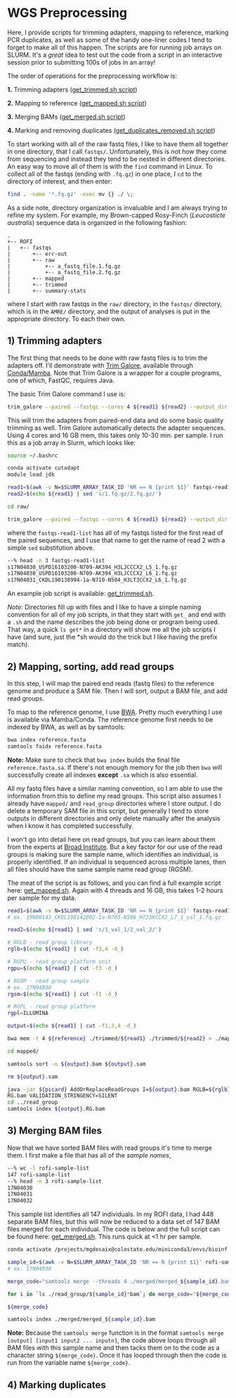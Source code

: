 # WGS Preprocessing

Here, I provide scripts for trimming adapters, mapping to reference, marking PCR duplicates, as well as some of the handy one-liner codes I tend to forget to make all of this happen. The scripts are for running job arrays on SLURM. It's a *great* idea to test out the code from a script in an interactive session prior to submitting 100s of jobs in an array!

The order of operations for the preprocessing workflow is:

**1.** Trimming adapters ([get_trimmed.sh script](./slurm-scripts/get_trimmed.sh))

**2.** Mapping to reference ([get_mapped.sh script](./slurm-scripts/get_mapped.sh))

**3.** Merging BAMs ([get_merged.sh script](./slurm-scripts/get_merged.sh))

**4.** Marking and removing duplicates ([get_duplicates_removed.sh script](./slurm-scripts/get_duplicates_removed.sh))

To start working with all of the raw fastq files, I like to have them all together in one directory, that I call `fastqs/`. Unfortunately, this is not how they come from sequencing and instead they tend to be nested in different directories. An easy way to move all of them is with the `find` command in Linux. To collect all of the fastqs (ending with `.fq.gz`) in one place, I `cd` to the directory of interest, and then enter:

```sh
find . -name '*.fq.gz' -exec mv {} ./ \;
```

As a side note, directory organization is invaluable and I am always trying to refine my system. For example, my Brown-capped Rosy-Finch (*Leucosticte australis*) sequence data is organized in the following fashion:

```
.
+-- ROFI
|   +-- fastqs
|       +-- err-out
|       +-- raw
|           +-- a_fastq_file.1.fq.gz
|           +-- a_fastq_file.2.fq.gz
|       +-- mapped
|       +-- trimmed
|       +-- summary-stats
```

where I start with raw fastqs in the `raw/` directory, in the `fastqs/` directory, which is in the `AMRE/` directory, and the output of analyses is put in the appropriate directory. To each their own.

## 1) Trimming adapters

The first thing that needs to be done with raw fastq files is to trim the adapters off. I'll demonstrate with [Trim Galore](https://www.bioinformatics.babraham.ac.uk/projects/trim_galore/), available through [Conda/Mamba](https://anaconda.org/bioconda/trim-galore). Note that Trim Galore is a wrapper for a couple programs, one of which, FastQC, requires Java.

The basic Trim Galore command I use is:

```sh
trim_galore --paired --fastqc --cores 4 ${read1} ${read2} --output_dir ../trimmed/
```

This will trim the adapters from paired-end data and do some basic quality trimming as well. Trim Galore automatically detects the adapter sequences. Using 4 cores and 16 GB mem, this takes only 10-30 min. per sample. I run this as a job array in Slurm, which looks like:

```sh
source ~/.bashrc

conda activate cutadapt
module load jdk

read1=$(awk -v N=$SLURM_ARRAY_TASK_ID 'NR == N {print $1}' fastqs-read1-list)
read2=$(echo ${read1} | sed 's/1.fq.gz/2.fq.gz/')

cd raw/

trim_galore --paired --fastqc --cores 4 ${read1} ${read2} --output_dir ../trimmed/
```

where the ```fastqs-read1-list``` has all of my fastqs listed for the first read of the paired sequences, and I use that name to get the name of read 2 with a simple `sed` substitution above.

```sh
--% head -n 3 fastqs-read1-list
s17N04030_USPD16103200-N709-AK394_H3LJCCCX2_L5_1.fq.gz
s17N04030_USPD16103200-N709-AK394_H3LJCCCX2_L6_1.fq.gz
s17N04031_CKDL190138994-1a-N710-N504_H3LT3CCX2_L6_1.fq.gz
```

An example job script is available: [get_trimmed.sh](./slurm-scripts/get_trimmed.sh).

*Note:* Directories fill up with files and I like to have a simple naming convention for all of my job scripts, in that they start with `get_` and end with a `.sh` and the name describes the job being done or program being used. That way, a quick `ls get*` in a directory will show me all the job scripts I have (and sure, just the *sh would do the trick but I like having the prefix match).

## 2) Mapping, sorting, add read groups

In this step, I will map the paired end reads (fastq files) to the reference genome and produce a SAM file. Then I will sort, output a BAM file, and add read groups.

To map to the reference genome, I use [BWA](http://bio-bwa.sourceforge.net/bwa.shtml). Pretty much everything I use is available via Mamba/Conda. The reference genome first needs to be indexed by BWA, as well as by samtools:

```sh
bwa index reference.fasta
samtools faidx reference.fasta
```

**Note:** Make sure to check that `bwa index` builds the final file `reference.fasta.sa`. If there's not enough memory for the job then `bwa` will successfully create all indexes **except** `.sa` which is also essential. 

All my fastq files have a similar naming convention, so I am able to use the information from this to define my read groups. This script also assumes I already have `mapped/` and `read_group` directories where I store output. I do delete a temporary SAM file in this script, but generally I tend to store outputs in different directories and only delete manually after the analysis when I know it has completed successfully.

I won't go into detail here on read groups, but you can learn about them from the experts at [Broad Institute](https://gatk.broadinstitute.org/hc/en-us/articles/360035890671-Read-groups). But a key factor for our use of the read groups is making sure the sample name, which identifies an individual, is properly identified. If an individual is sequenced across multiple lanes, then all files should have the same sample name read group (RGSM). 

The meat of the script is as follows, and you can find a full example script here: [get_mapped.sh](./slurm-scripts/get_mapped.sh). Again with 4 threads and 16 GB, this takes 1-2 hours per sample for my data.

```sh
read1=$(awk -v N=$SLURM_ARRAY_TASK_ID 'NR == N {print $1}' fastqs-read1-trim-list)
# ex. 19N00143_CKDL190142002-1a-N703-N506_H723KCCX2_L7_1_val_1.fq.gz

read2=$(echo ${read1} | sed 's/1_val_1/2_val_2/')

# RGLB - read group library
rglb=$(echo ${read1} | cut -f3,4 -d_)

# RGPU - read group platform unit
rgpu=$(echo ${read1} | cut -f3 -d_)

# RGSM - read group sample
# ex. 17N04030
rgsm=$(echo ${read1} | cut -f1 -d_)

# RGPL - read group platform
rgpl=ILLUMINA

output=$(echo ${read1} | cut -f1,3,4 -d_)

bwa mem -t 4 ${reference} ./trimmed/${read1} ./trimmed/${read2} > ./mapped/${output}.sam

cd mapped/

samtools sort -o ${output}.bam ${output}.sam

rm ${output}.sam

java -jar ${picard} AddOrReplaceReadGroups I=${output}.bam RGLB=${rglb} RGPL=${rgpl} RGPU=${rgpu} RGSM=${rgsm} O=../read_group/${output}.\
RG.bam VALIDATION_STRINGENCY=SILENT
cd ../read_group
samtools index ${output}.RG.bam
```

## 3) Merging BAM files

Now that we have sorted BAM files with read groups it's time to merge them. I first make a file that has all of the *sample names*,

```sh
--% wc -l rofi-sample-list
147 rofi-sample-list
--% head -n 3 rofi-sample-list
17N04030
17N04031
17N04032
```

This sample list identifies all 147 individuals. In my ROFI data, I had 448 separate BAM files, but this will now be reduced to a data set of 147 BAM files merged for each individual. The code is below and the full script can be found here: [get_merged.sh](./slurm-scripts/get_merged.sh). This runs quick at <1 hr per sample.


```sh
conda activate /projects/mgdesaix@colostate.edu/miniconda3/envs/bioinf

sample_id=$(awk -v N=$SLURM_ARRAY_TASK_ID 'NR == N {print $1}' rofi-sample-list)
# ex. 17N04030

merge_code="samtools merge --threads 4 ./merged/merged_${sample_id}.bam"

for i in `ls ./read_group/${sample_id}*bam`; do merge_code="${merge_code} ${i}"; done

${merge_code}

samtools index ./merged/merged_${sample_id}.bam
```

**Note:** Because the `samtools merge` function is in the format `samtools merge [output] [input1 input2 ... inputn]`, the code above loops through all BAM files with this sample name and then tacks them on to the code as a character string `${merge_code}`. Once it has looped through then the code is run from the variable name `${merge_code}`.

## 4) Marking duplicates








